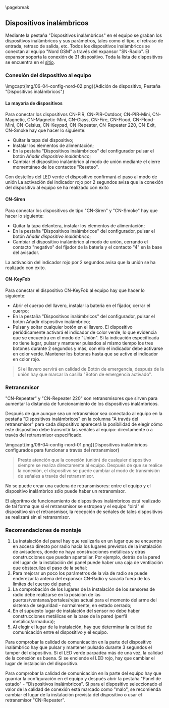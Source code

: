 \pagebreak

## Dispositivos inalámbricos

Mediante la pestaña "Dispositivos inalámbricos" en el equipo se graban los dispositivos inalámbricos y sus parámetros, tales como el tipo, el retraso de entrada, retraso de salida, etc.
Todos los dispositivos inalámbricos se conectan al equipo "Nord GSM" a través del expansor "SN-Radio". El expansor soporta la conexión de 31 dispositivo. Toda la lista de dispositivos se encuentra en el [sitio](https://shop.cnord.ru/sn.html).

### Conexión del dispositivo al equipo

\imgcapt{img/06-04-config-nord-02.png}{Adición de dispositivo, Pestaña "Dispositivos inalámbricos"}

#### La mayoría de dispositivos
 
Para conectar los dispositivos CN-PIR, CN-PIR-Outdoor, CN-PIR-Mini, CN-Magnetic, CN-Magnetic-Mini, CN-Glass, CN-Fire, CN-Flood, CN-Flood-Mini, CN-Celsius, CN-Keypad, CN-Repeater, CN-Repeater 220, CN-Exit, CN-Smoke hay que hacer lo siguiente:

* Quitar la tapa del dispositivo;
* Instalar los elementos de alimentación;
* En la pestaña "Dispositivos inalámbricos" del configurador pulsar el botón *Añadir dispositivo inalámbrico*;
* Cambiar el dispositivo inalámbrico al modo de unión mediante el cierre momentáneo de los contactos "Reseteo".

Con destellos del LED verde el dispositivo confirmará el paso al modo de unión
La activación del indicador rojo por 2 segundos avisa que la conexión del dispositivo al equipo se ha realizado con éxito

#### CN-Siren

Para conectar los dispositivos de tipo "CN-Siren" y "CN-Smoke" hay que hacer lo siguiente:

* Quitar la tapa delantera, instalar los elementos de alimentación;
* En la pestaña "Dispositivos inalámbricos" del configurador, pulsar el botón *Añadir dispositivo inalámbrico*;
* Cambiar el dispositivo inalámbrico al modo de unión, cerrando el contacto "negativo" del fijador de la batería y el contacto "4" en la base del avisador.

La activación del indicador rojo por 2 segundos avisa que la unión se ha realizado con éxito.

#### CN-KeyFob

Para conectar el dispositivo CN-KeyFob al equipo hay que hacer lo siguiente:

* Abrir el cuerpo del llavero, instalar la batería en el fijador, cerrar el cuerpo;
* En la pestaña "Dispositivos inalámbricos" del configurador, pulsar el botón Añadir dispositivo inalámbrico;
* Pulsar y soltar cualquier botón en el llavero. El dispositivo periódicamente activará el indicador de color verde, lo que evidencia que se encuentra en el modo de "Unión". Si la indicación especificada no tiene lugar, pulsar y mantener pulsados al mismo tiempo los tres botones durante 2 segundos y más, con ello el indicador debe activarse en color verde. Mantener los botones hasta que se active el indicador en color rojo.

> Si el llavero servirá en calidad de Botón de emergencia, después de la unión hay que marcar la casilla "Botón de emergencia activado".

### Retransmisor

"CN-Repeater" y "CN-Repeater 220" son retransmisores que sirven para aumentar la distancia de funcionamiento de los dispositivos inalámbricos.

Después de que aunque sea un retransmisor sea conectado al equipo en la pestaña "Dispositivos inalámbricos" en la columna "A través del retransmisor" para cada dispositivo aparecerá la posibilidad de elegir cómo este dispositivo debe transmitir las señales al equipo: directamente o a través del retransmisor especificado.

\imgcapt{img/06-04-config-nord-01.png}{Dispositivos inalámbricos configurados para funcionar a través del retransmisor}

> Preste atención que la conexión (unión) de cualquier dispositivo siempre se realiza directamente al equipo. Después de que se realice la conexión, el dispositivo se puede cambiar al modo de transmisión de señales a través del retransmisor.

No se puede crear una cadena de retransmisores: entre el equipo y el dispositivo inalámbrico sólo puede haber un retransmisor.

El algoritmo de funcionamiento de dispositivos inalámbricos está realizado de tal forma que si el retransmisor se estropea y el equipo "oirá" el dispositivo sin el retransmisor, la recepción de señales de tales dispositivos se realizará sin el retransmisor.

### Recomendaciones de montaje

1.	La instalación del panel hay que realizarla en un lugar que se encuentre en acceso directo por radio hacia los lugares previstos de la instalación de avisadores, donde no haya construcciones metálicas y otras construcciones que puedan apantallar. Por ejemplo, detrás de la pared del lugar de la instalación del panel puede haber una caja de ventilación que obstaculiza el paso de la señal;
2.	Para mejorar un poco los parámetros de la vía de radio se puede enderezar la antena del expansor CN-Radio y sacarla fuera de los límites del cuerpo del panel;
3.	La comprobación de los lugares de la instalación de los sensores de radio debe realizarse en la posición de las puertas/ventanas/portales/rejas actual para el momento del arme del sistema de seguridad - normalmente, en estado cerrado;
4.	En el supuesto lugar de instalación del sensor no debe haber construcciones metálicas en la base de la pared (perfil metálico/armadura);
5.	Al elegir el lugar de la instalación, hay que determinar la calidad de comunicación entre el dispositivo y el equipo.

Para comprobar la calidad de comunicación en la parte del dispositivo inalámbrico hay que pulsar y mantener pulsado durante 3 segundos el tamper del dispositivo. Si el LED verde parpadea más de una vez, la calidad de la conexión es buena. Si se enciende el LED rojo, hay que cambiar el lugar de instalación del dispositivo.

Para comprobar la calidad de comunicación en la parte del equipo hay que guardar la configuración en el equipo y después abrir la pestaña "Panel de estado" - "Dispositivos inalámbricos". Si para el dispositivo seleccionado el valor de la calidad de conexión está marcado como "malo", se recomienda cambiar el lugar de la instalación prevista del dispositivo o usar el retransmisor "CN-Repeater".

